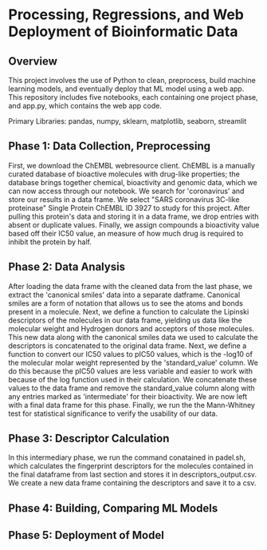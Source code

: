 # Processing, Regressions, and Web Deployment of Bioinformatic Data

## Overview

This project involves the use of Python to clean, preprocess, build machine learning models, and eventually deploy that ML model using a web app.
This repository includes five notebooks, each containing one project phase, and app.py, which contains the web app code.

Primary Libraries: pandas, numpy, sklearn, matplotlib, seaborn, streamlit

## Phase 1: Data Collection, Preprocessing

First, we download the ChEMBL webresource client. ChEMBL is a manually curated database of bioactive molecules with drug-like properties; the database brings together chemical, bioactivity and genomic data, which we can now access through our notebook. We search for 'coronavirus' and store our results in a data frame. We select "SARS coronavirus 3C-like proteinase" Single Protein ChEMBL ID 3927 to study for this project. After pulling this protein's data and storing it in a data frame, we drop entries with absent or duplicate values. Finally, we assign compounds a bioactivity value based off their IC50 value, an measure of how much drug is required to inhibit the protein by half.

## Phase 2: Data Analysis

After loading the data frame with the cleaned data from the last phase, we extract the 'canonical smiles' data into a separate datframe. Canonical smiles are a form of notation that allows us to see the atoms and bonds present in a molecule. Next, we define a function to calculate the Lipinski descriptors of the molecules in our data frame, yielding us data like the molecular weight and Hydrogen donors and acceptors of those molecules. This new data along with the canonical smiles data we used to calculate the descriptors is concatenated to the original data frame. Next, we define a function to convert our IC50 values to pIC50 values, which is the -log10 of the molecular molar weight represented by the 'standard_value' column. We do this because the pIC50 values are less variable and easier to work with because of the log function used in their calculation. We concatenate these values to the data frame and remove the standard_value column along with any entries marked as 'intermediate' for their bioactivity. We are now left with a final data frame for this phase. Finally, we run the the Mann-Whitney test for statistical significance to verify the usability of our data.

## Phase 3: Descriptor Calculation

In this intermediary phase, we run the command conatained in padel.sh, which calculates the fingerprint descriptors for the molecules contained in the final dataframe from last section and stores it in descriptors_output.csv. We create a new data frame containing the descriptors and save it to a csv.

## Phase 4: Building, Comparing ML Models



## Phase 5: Deployment of Model
